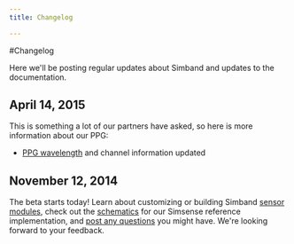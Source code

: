```yaml
---
title: Changelog

---
```


#Changelog

Here we'll be posting regular updates about Simband and updates to the documentation.

## April 14, 2015
This is something a lot of our partners have asked, so here is more information about our PPG:

 - [PPG wavelength](/sensor-module/sensor-module-documentation/simsense.html#ppg) and channel information updated

## November 12, 2014

The beta starts today! Learn about customizing or building Simband [sensor modules](/sensor-module/sensor-module-documentation/simsense.html), check out the [schematics](/sensor-module/schematics.html) for our Simsense reference implementation, and [post any questions](/community/) you might have. We're looking forward to your feedback.
